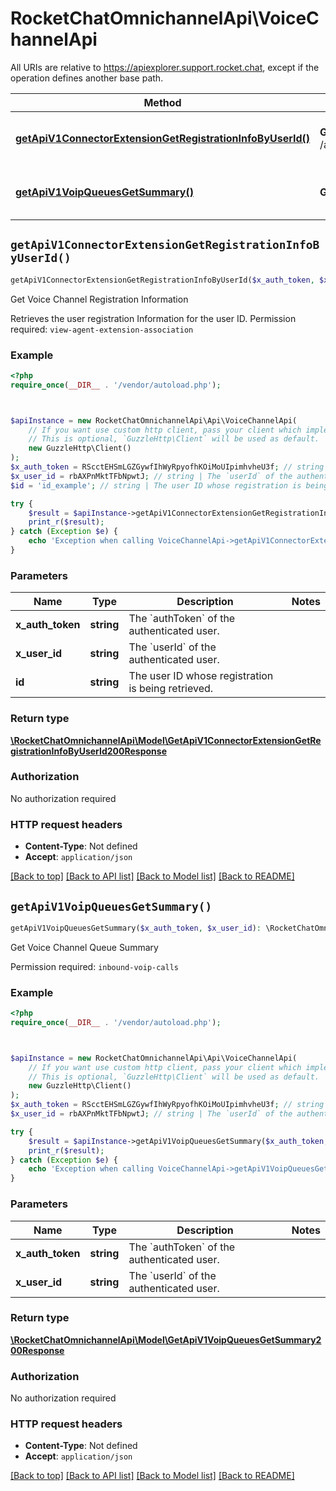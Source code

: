 # RocketChatOmnichannelApi\VoiceChannelApi

All URIs are relative to https://apiexplorer.support.rocket.chat, except if the operation defines another base path.

| Method | HTTP request | Description |
| ------------- | ------------- | ------------- |
| [**getApiV1ConnectorExtensionGetRegistrationInfoByUserId()**](VoiceChannelApi.md#getApiV1ConnectorExtensionGetRegistrationInfoByUserId) | **GET** /api/v1/connector.extension.getRegistrationInfoByUserId | Get Voice Channel Registration Information |
| [**getApiV1VoipQueuesGetSummary()**](VoiceChannelApi.md#getApiV1VoipQueuesGetSummary) | **GET** /api/v1/voip/queues.getSummary | Get Voice Channel Queue Summary |


## `getApiV1ConnectorExtensionGetRegistrationInfoByUserId()`

```php
getApiV1ConnectorExtensionGetRegistrationInfoByUserId($x_auth_token, $x_user_id, $id): \RocketChatOmnichannelApi\Model\GetApiV1ConnectorExtensionGetRegistrationInfoByUserId200Response
```

Get Voice Channel Registration Information

Retrieves the user registration Information for the user ID. Permission required: `view-agent-extension-association`

### Example

```php
<?php
require_once(__DIR__ . '/vendor/autoload.php');



$apiInstance = new RocketChatOmnichannelApi\Api\VoiceChannelApi(
    // If you want use custom http client, pass your client which implements `GuzzleHttp\ClientInterface`.
    // This is optional, `GuzzleHttp\Client` will be used as default.
    new GuzzleHttp\Client()
);
$x_auth_token = RScctEHSmLGZGywfIhWyRpyofhKOiMoUIpimhvheU3f; // string | The `authToken` of the authenticated user.
$x_user_id = rbAXPnMktTFbNpwtJ; // string | The `userId` of the authenticated user.
$id = 'id_example'; // string | The user ID whose registration is being retrieved.

try {
    $result = $apiInstance->getApiV1ConnectorExtensionGetRegistrationInfoByUserId($x_auth_token, $x_user_id, $id);
    print_r($result);
} catch (Exception $e) {
    echo 'Exception when calling VoiceChannelApi->getApiV1ConnectorExtensionGetRegistrationInfoByUserId: ', $e->getMessage(), PHP_EOL;
}
```

### Parameters

| Name | Type | Description  | Notes |
| ------------- | ------------- | ------------- | ------------- |
| **x_auth_token** | **string**| The &#x60;authToken&#x60; of the authenticated user. | |
| **x_user_id** | **string**| The &#x60;userId&#x60; of the authenticated user. | |
| **id** | **string**| The user ID whose registration is being retrieved. | |

### Return type

[**\RocketChatOmnichannelApi\Model\GetApiV1ConnectorExtensionGetRegistrationInfoByUserId200Response**](../Model/GetApiV1ConnectorExtensionGetRegistrationInfoByUserId200Response.md)

### Authorization

No authorization required

### HTTP request headers

- **Content-Type**: Not defined
- **Accept**: `application/json`

[[Back to top]](#) [[Back to API list]](../../README.md#endpoints)
[[Back to Model list]](../../README.md#models)
[[Back to README]](../../README.md)

## `getApiV1VoipQueuesGetSummary()`

```php
getApiV1VoipQueuesGetSummary($x_auth_token, $x_user_id): \RocketChatOmnichannelApi\Model\GetApiV1VoipQueuesGetSummary200Response
```

Get Voice Channel Queue Summary

Permission required: `inbound-voip-calls`

### Example

```php
<?php
require_once(__DIR__ . '/vendor/autoload.php');



$apiInstance = new RocketChatOmnichannelApi\Api\VoiceChannelApi(
    // If you want use custom http client, pass your client which implements `GuzzleHttp\ClientInterface`.
    // This is optional, `GuzzleHttp\Client` will be used as default.
    new GuzzleHttp\Client()
);
$x_auth_token = RScctEHSmLGZGywfIhWyRpyofhKOiMoUIpimhvheU3f; // string | The `authToken` of the authenticated user.
$x_user_id = rbAXPnMktTFbNpwtJ; // string | The `userId` of the authenticated user.

try {
    $result = $apiInstance->getApiV1VoipQueuesGetSummary($x_auth_token, $x_user_id);
    print_r($result);
} catch (Exception $e) {
    echo 'Exception when calling VoiceChannelApi->getApiV1VoipQueuesGetSummary: ', $e->getMessage(), PHP_EOL;
}
```

### Parameters

| Name | Type | Description  | Notes |
| ------------- | ------------- | ------------- | ------------- |
| **x_auth_token** | **string**| The &#x60;authToken&#x60; of the authenticated user. | |
| **x_user_id** | **string**| The &#x60;userId&#x60; of the authenticated user. | |

### Return type

[**\RocketChatOmnichannelApi\Model\GetApiV1VoipQueuesGetSummary200Response**](../Model/GetApiV1VoipQueuesGetSummary200Response.md)

### Authorization

No authorization required

### HTTP request headers

- **Content-Type**: Not defined
- **Accept**: `application/json`

[[Back to top]](#) [[Back to API list]](../../README.md#endpoints)
[[Back to Model list]](../../README.md#models)
[[Back to README]](../../README.md)
